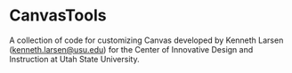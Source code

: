 CanvasTools
===========

A collection of code for customizing Canvas developed by Kenneth Larsen (kenneth.larsen@usu.edu) for the Center of Innovative Design and Instruction at Utah State University.
